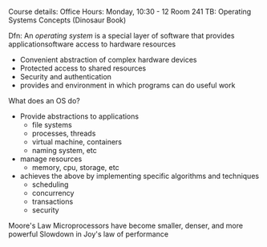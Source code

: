 Course details:
Office Hours: Monday, 10:30 - 12 Room 241
TB: Operating Systems Concepts (Dinosaur Book) 


Dfn: An *operating system* is a special layer of software that provides applicationsoftware access to hardware resources 
- Convenient abstraction of complex hardware devices
- Protected access to shared resources
- Security and authentication
- provides and environment in which programs can do useful work

What does an OS do?
- Provide abstractions to applications
	- file systems
	- processes, threads
	- virtual machine, containers
	- naming system, etc
- manage resources
	- memory, cpu, storage, etc
- achieves the above by implementing specific algorithms and techniques
	- scheduling
	- concurrency
	- transactions
	- security

Moore's Law
Microprocessors have become smaller, denser, and more powerful
Slowdown in Joy's law of performance
 
